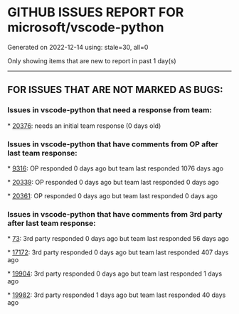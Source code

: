 
# GITHUB ISSUES REPORT FOR microsoft/vscode-python


Generated on 2022-12-14 using: stale=30, all=0


Only showing items that are new to report in past 1 day(s)


---

## FOR ISSUES THAT ARE NOT MARKED AS BUGS:


### Issues in vscode-python that need a response from team:


\* [20376](https://github.com/microsoft/vscode-python/issues/20376 "Adopt lifecycleManagedByParent for debug sessions"): needs an initial team response (0 days old)

### Issues in vscode-python that have comments from OP after last team response:


\* [9316](https://github.com/microsoft/vscode-python/issues/9316 "Avoid adding commands to shell history"): OP responded 0 days ago but team last responded 1076 days ago

\* [20339](https://github.com/microsoft/vscode-python/issues/20339 "Select Interp - Says Python not installed"): OP responded 0 days ago but team last responded 0 days ago

\* [20361](https://github.com/microsoft/vscode-python/issues/20361 "Extension starts for YAML, then dies"): OP responded 0 days ago but team last responded 0 days ago

### Issues in vscode-python that have comments from 3rd party after last team response:


\* [73](https://github.com/microsoft/vscode-python/issues/73 "Feature suggestion: run Django unittests"): 3rd party responded 0 days ago but team last responded 56 days ago

\* [17172](https://github.com/microsoft/vscode-python/issues/17172 "Support IPython for Shift+Enter (execute line in terminal)"): 3rd party responded 0 days ago but team last responded 407 days ago

\* [19904](https://github.com/microsoft/vscode-python/issues/19904 "Select interpreter is confusing when there're very few envs"): 3rd party responded 0 days ago but team last responded 1 days ago

\* [19982](https://github.com/microsoft/vscode-python/issues/19982 "Breaks code folding in ordinary python files"): 3rd party responded 1 days ago but team last responded 40 days ago
